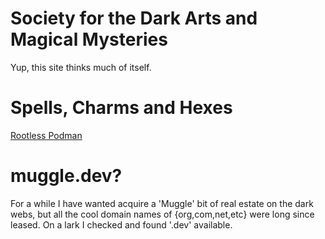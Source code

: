 # Society for the Dark Arts and Magical Mysteries

Yup, this site thinks much of itself.

# Spells, Charms and Hexes

[Rootless Podman](guide_podman.md)

# muggle.dev?

For a while I have wanted acquire a 'Muggle' bit of real estate on the dark webs, but all the cool domain names of {org,com,net,etc} were long since leased. On a lark I checked and found '.dev' available.
